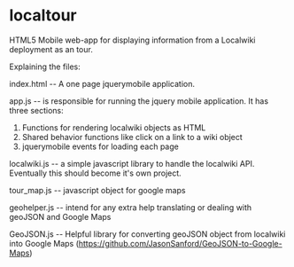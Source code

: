localtour
=========

HTML5 Mobile web-app for displaying information from a Localwiki deployment as an tour.


Explaining the files:

index.html  -- A one page jquerymobile application.

app.js --  is responsible for running the jquery mobile application.  It has three sections:

1. Functions for rendering localwiki objects as HTML
2. Shared behavior functions like click on a link to a wiki object
3. jquerymobile events for loading each page 

localwiki.js  -- a simple javascript library to handle the localwiki API.  Eventually this should become it's own project.

tour_map.js  -- javascript object for google maps

geohelper.js  -- intend for any extra help translating or dealing with geoJSON and Google Maps

GeoJSON.js -- Helpful library for converting geoJSON object from localwiki into Google Maps  (https://github.com/JasonSanford/GeoJSON-to-Google-Maps)



